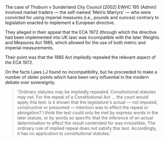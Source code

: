 The case of Thoburn v Sunderland City Council [2002] EWHC 195 (Admin) involved market traders — the self-named 'Metric Martyrs' — who were convicted for using imperial measures (i.e., pounds and ounces) contrary to legislation enacted to implement a European directive.

They alleged in their appeal that the ECA 1972 (through which the directive had been implemented into UK law) was incompatible with the later Weights and Measures Act 1985, which allowed for the use of both metric and imperial measurements.

Their point was that the 1985 Act impliedly repealed the relevant aspect of the ECA 1972.

On the facts Laws LJ found no incompatibility, but he proceeded to make a number of obiter points which have been very influential in the modern debate over sovereignty.

> 'Ordinary statutes may be impliedly repealed. Constitutional statutes may not. For the repeal of a Constitutional Act … the court would apply this test: is it shown that the legislature's actual — not imputed, constructive or presumed — intention was to effect the repeal or abrogation? I think the test could only be met by express words in the later statute, or by words so specific that the inference of an actual determination to effect the result contended for was irresistible. The ordinary rule of implied repeal does not satisfy this test. Accordingly, it has no application to constitutional statutes.'